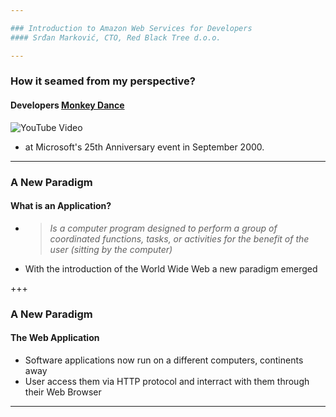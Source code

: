 ```yaml
---

### Introduction to Amazon Web Services for Developers
#### Srđan Marković, CTO, Red Black Tree d.o.o. 

---
```


### How it seamed from my perspective?

#### Developers [Monkey Dance](http://knowyourmeme.com/memes/steve-ballmer-monkey-dance)

![YouTube Video](https://www.youtube.com/embed/V-FkalybggA)

* at Microsoft's 25th Anniversary event in September 2000.

---

### A New Paradigm

#### What is an Application?

- > *Is a computer program designed to perform a group of coordinated functions, tasks, or activities for the benefit of the user (sitting by the computer)* <!-- .element: class="fragment" -->
- With the introduction of the World Wide Web a new paradigm emerged <!-- .element: class="fragment" -->

+++

### A New Paradigm

#### The Web Application <!-- .element: class="fragment" -->

- Software applications now run on a different computers, continents away <!-- .element: class="fragment" -->
- User access them via HTTP protocol and interract with them through their Web Browser <!-- .element: class="fragment" -->

--- 

